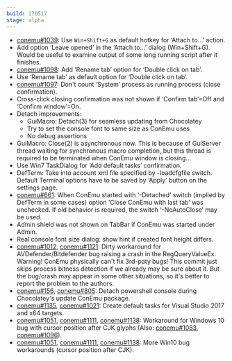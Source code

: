 ```yaml
---
build: 170517
stage: alpha
---
```


* [conemu#1039](https://github.com/Maximus5/ConEmu/issues/1039): Use `Win+Shift+G` as default hotkey for ‘Attach to...’ action.
* Add option ‘Leave opened’ in the ‘Attach to...’ dialog (Win+Shift+G).
  Would be useful to examine output of some long running script after it finishes.
* [conemu#1098](https://github.com/Maximus5/ConEmu/issues/1098): Add ‘Rename tab’ option for ‘Double click on tab’.
* Use ‘Rename tab’ as default option for ‘Double click on tab’.
* [conemu#1097](https://github.com/Maximus5/ConEmu/issues/1097): Don't count ‘System’ process as running process (close confirmation).
* Cross-click closing confirmation was not shown if ‘Confirm tab’=Off and ‘Confirm window’=On.
* Detach improvements:
  * GuiMacro: Detach(3) for seamless updating from Chocolatey
  * Try to set the console font to same size as ConEmu uses
  * No debug assertions
* GuiMacro: Close(2) is asynchronous now.
  This is because of GuiServer thread waiting for synchronous macro completion,
  but this thread is required to be terminated when ConEmu window is closing...
* Use Win7 TaskDialog for ‘Add default tasks’ confirmation.
* DefTerm: Take into account xml file specified by -loadcfgfile switch.
  Default Terminal options have to be saved by ‘Apply’ button on the settings page.
* [conemu#661](https://github.com/Maximus5/ConEmu/issues/661): When ConEmu started with ‘-Detached’ switch (implied by DefTerm in some cases) option ‘Close ConEmu with last tab’ was unchecked.
  If old behavior is required, the switch ‘-NoAutoClose’ may be used.
* Admin shield was not shown on TabBar if ConEmu was started under Admin.
* Real console font size dialog: show hint if created font height differs.
* [conemu#1012](https://github.com/Maximus5/ConEmu/issues/1012), [conemu#1121](https://github.com/Maximus5/ConEmu/issues/1121): Dirty workaround for AVDefender/Bitdefender bug raising a crash in the RegQueryValueEx.
  Warning! ConEmu physically can't fix 3rd-paty bugs!
  This commit just skips process bitness detection if we already may be sure about it.
  But the bug/crash may appear in some other situations,
  so it's better to report the problem to the authors.
* [conemu#156](https://github.com/Maximus5/ConEmu/issues/156), [conemu#805](https://github.com/Maximus5/ConEmu/issues/805): Detach powershell console during Chocolatey's update ConEmu package.
* [conemu#1135](https://github.com/Maximus5/ConEmu/issues/1135), [conemu#1021](https://github.com/Maximus5/ConEmu/issues/1021): Create default tasks for Visual Studio 2017 and x64 targets.
* [conemu#1051](https://github.com/Maximus5/ConEmu/issues/1051), [conemu#1111](https://github.com/Maximus5/ConEmu/issues/1111), [conemu#1138](https://github.com/Maximus5/ConEmu/issues/1138): Workaround for Windows 10 bug with cursor position after CJK glyphs (Also: [conemu#1083](https://github.com/Maximus5/ConEmu/issues/1083), [conemu#1096](https://github.com/Maximus5/ConEmu/issues/1096)).
* [conemu#1051](https://github.com/Maximus5/ConEmu/issues/1051), [conemu#1111](https://github.com/Maximus5/ConEmu/issues/1111), [conemu#1138](https://github.com/Maximus5/ConEmu/issues/1138): More Win10 bug workarounds (cursor position after CJK).
